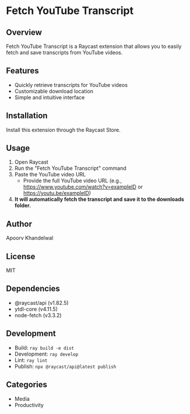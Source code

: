 # Fetch YouTube Transcript

## Overview
Fetch YouTube Transcript is a Raycast extension that allows you to easily fetch and save transcripts from YouTube videos.

## Features
- Quickly retrieve transcripts for YouTube videos
- Customizable download location
- Simple and intuitive interface

## Installation
Install this extension through the Raycast Store.

## Usage
1. Open Raycast
2. Run the "Fetch YouTube Transcript" command
3. Paste the YouTube video URL
    - Provide the full YouTube video URL (e.g., https://www.youtube.com/watch?v=exampleID or https://youtu.be/exampleID)
4. **It will automatically fetch the transcript and save it to the downloads folder.**

## Author
Apoorv Khandelwal

## License
MIT

## Dependencies
- @raycast/api (v1.82.5)
- ytdl-core (v4.11.5)
- node-fetch (v3.3.2)

## Development
- Build: `ray build -e dist`
- Development: `ray develop`
- Lint: `ray lint`
- Publish: `npx @raycast/api@latest publish`

## Categories
- Media
- Productivity
